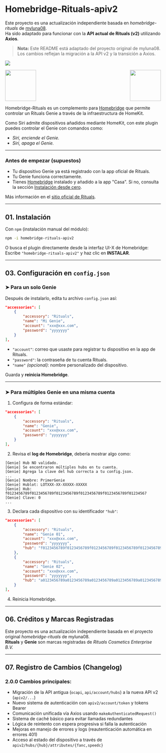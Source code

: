 # Homebridge-Rituals-apiv2

Este proyecto es una actualización independiente basada en *homebridge-rituals* de [myluna08](https://github.com/myluna08/homebridge-rituals/tree/master).  
Ha sido adaptado para funcionar con la **API actual de Rituals (v2)** utilizando **Axios**.

> **Nota:** Este README está adaptado del proyecto original de myluna08.  
> Los cambios reflejan la migración a la API v2 y la transición a Axios.

<img src="https://img.shields.io/badge/license-MIT-green"> 

<img src="https://user-images.githubusercontent.com/19808920/58770949-bd9c7900-857f-11e9-8558-5dfaffddffda.png" height="100"> <img src="https://www.rituals.com/dw/image/v2/BBKL_PRD/on/demandware.static/-/Sites-rituals-products/default/dw7656c020/images/zoom/1106834_WirelessperfumeDiffuserPROAPrimary.png?sw=500&sh=500&sm=fit&q=100" height="100" align="right">

Homebridge-Rituals es un complemento para [Homebridge](https://github.com/nfarina/homebridge) que permite controlar un Rituals Genie a través de la infraestructura de HomeKit.

Como Siri admite dispositivos añadidos mediante HomeKit, con este plugin puedes controlar el Genie con comandos como:

- _Siri, enciende el Genie._
- _Siri, apaga el Genie._

---

### Antes de empezar (supuestos)

- Tu dispositivo Genie ya está registrado con la app oficial de Rituals.
- Tu Genie funciona correctamente.
- Tienes [Homebridge](https://github.com/nfarina/homebridge) instalado y añadido a la app "Casa". Si no, consulta la sección [Instalación desde cero](#consideraciones).

Más información en el [sitio oficial de Rituals](https://www.rituals.com/es-es/faqs.html?catid=faq-perfume-genie&qid=fag-what-is-the-perfume-genie-and-what-can-it-do).

---

## 01. Instalación

Con `npm` (instalación manual del módulo):

```sh
npm -i homebridge-rituals-apiv2
```

O busca el plugin directamente desde la interfaz UI-X de Homebridge:  
Escribe `"homebridge-rituals-apiv2"` y haz clic en **INSTALAR**.

---

## 03. Configuración en `config.json`

### ➤ Para un solo Genie

Después de instalarlo, edita tu archivo `config.json` así:

```json
"accessories": [
    {
        "accessory": "Rituals",
        "name": "Mi Genie",
        "account": "xxx@xxx.com",
        "password": "yyyyyyy"
    }
],
```

- `"account"`: correo que usaste para registrar tu dispositivo en la app de Rituals.
- `"password"`: la contraseña de tu cuenta Rituals.
- `"name"` *(opcional)*: nombre personalizado del dispositivo.

Guarda y **reinicia Homebridge**.

---

### ➤ Para múltiples Genie en una misma cuenta

1. Configura de forma estándar:

```json
"accessories": [
    {
        "accessory": "Rituals",
        "name": "Genie",
        "account": "xxx@xxx.com",
        "password": "yyyyyyy"
    }
],
```

2. Revisa el **log de Homebridge**, debería mostrar algo como:

```
[Genie] Hub NO validado.
[Genie] Se encontraron múltiples hubs en tu cuenta.
[Genie] Agrega la clave del hub correcta a tu config.json.
...
[Genie] Nombre: PrimerGenie
[Genie] Hublot: LOTXXX-XX-XXXXX-XXXXX
[Genie] Hub: f0123456789f0123456789f0123456789f0123456789f0123456789f01234567
[Genie] Clave: 0
...
```

3. Declara cada dispositivo con su identificador `"hub"`:

```json
"accessories": [
    {
        "accessory": "Rituals",
        "name": "Genie 01",
        "account": "xxx@xxx.com",
        "password": "yyyyyyy",
        "hub": "f0123456789f0123456789f0123456789f0123456789f0123456789f01234567"
    },
    {
        "accessory": "Rituals",
        "name": "Genie 02",
        "account": "xxx@xxx.com",
        "password": "yyyyyyy",
        "hub": "a0123456789a0123456789a0123456789a0123456789a0123456789a01234567"
    }
],
```

4. Reinicia Homebridge.

---

## 06. Créditos y Marcas Registradas

Este proyecto es una actualización independiente basada en el proyecto original *homebridge-rituals* de myluna08.  
**Rituals** y **Genie** son marcas registradas de *Rituals Cosmetics Enterprise B.V.*

---

## 07. Registro de Cambios (Changelog)

### 2.0.0 Cambios principales:

- Migración de la API antigua (`ocapi`, `api/account/hubs`) a la nueva API v2 (`apiv2/...`)
- Nuevo sistema de autenticación con `apiv2/account/token` y tokens Bearer
- Comunicación unificada vía Axios usando `makeAuthenticatedRequest()`
- Sistema de caché básico para evitar llamadas redundantes
- Lógica de reintento con espera progresiva si falla la autenticación
- Mejoras en manejo de errores y logs (reautenticación automática en errores 401)
- Acceso al estado del dispositivo a través de `apiv2/hubs/{hub}/attributes/{fanc,speedc}`

